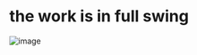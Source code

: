 # the work is in full swing
![image](https://user-images.githubusercontent.com/113344420/205995860-71c4f58d-7785-4667-9ae2-ce0dd3469cab.png)
